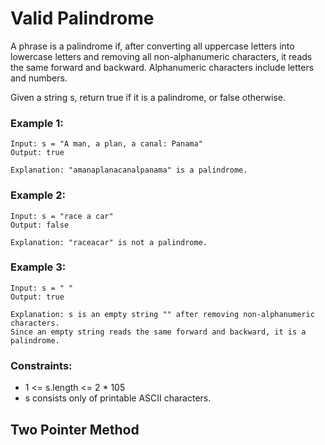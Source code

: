 # Valid Palindrome
A phrase is a palindrome if, after converting all uppercase letters into lowercase letters and removing all non-alphanumeric characters, it reads the same forward and backward. Alphanumeric characters include letters and numbers.

Given a string s, return true if it is a palindrome, or false otherwise.

### Example 1:
    Input: s = "A man, a plan, a canal: Panama"
    Output: true
    
    Explanation: "amanaplanacanalpanama" is a palindrome.

### Example 2:
    Input: s = "race a car"
    Output: false

    Explanation: "raceacar" is not a palindrome.

### Example 3:
    Input: s = " "
    Output: true

    Explanation: s is an empty string "" after removing non-alphanumeric characters.
    Since an empty string reads the same forward and backward, it is a palindrome.
 

### Constraints:
- 1 <= s.length <= 2 * 105
- s consists only of printable ASCII characters.

## Two Pointer Method